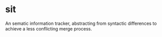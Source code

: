 # sit
An sematic information tracker, abstracting from syntactic differences to achieve a less conflicting merge process.
